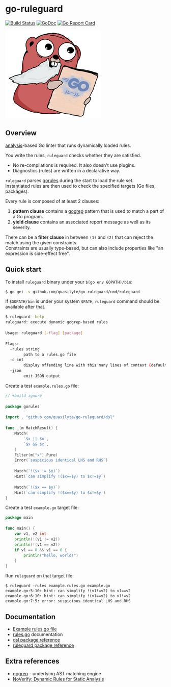 # go-ruleguard

[![Build Status](https://travis-ci.com/quasilyte/go-ruleguard.svg?branch=master)](https://travis-ci.com/quasilyte/go-ruleguard)
[![GoDoc](https://godoc.org/github.com/quasilyte/go-ruleguard/dsl?status.svg)](https://godoc.org/github.com/quasilyte/go-ruleguard)
[![Go Report Card](https://goreportcard.com/badge/github.com/quasilyte/go-ruleguard)](https://goreportcard.com/report/github.com/quasilyte/go-ruleguard)

![Logo](docs/logo_small.png)

## Overview

[analysis](https://godoc.org/golang.org/x/tools/go/analysis)-based Go linter that runs dynamically loaded rules.

You write the rules, `ruleguard` checks whether they are satisfied.

* No re-compilations is required. It also doesn't use plugins.
* Diagnostics (rules) are written in a declarative way.

`ruleguard` parses [gorules](docs/gorules.md) during the start to load the rule set.  
Instantiated rules are then used to check the specified targets (Go files, packages).

Every rule is composed of at least 2 clauses:
1. **pattern clause** contains a [gogrep](https://github.com/mvdan/gogrep) pattern that is used to match a part of a Go program.
2. **yield clause** contains an associated report message as well as its severity.

There can be a **filter clause** in between `(1)` and `(2)` that can reject the match using the
given constraints.  
Constraints are usually type-based, but can also include properties
like "an expression is side-effect free".

## Quick start

To install `ruleguard` binary under your `$(go env GOPATH)/bin`:

```bash
$ go get -v github.com/quasilyte/go-ruleguard/cmd/ruleguard
```

If `$GOPATH/bin` is under your system `$PATH`, `ruleguard` command should be available after that.<br>

```bash
$ ruleguard -help
ruleguard: execute dynamic gogrep-based rules

Usage: ruleguard [-flag] [package]

Flags:
  -rules string
    	path to a rules.go file
  -c int
    	display offending line with this many lines of context (default -1)
  -json
    	emit JSON output
```

Create a test `example.rules.go` file:

```go
// +build ignore

package gorules

import . "github.com/quasilyte/go-ruleguard/dsl"

func _(m MatchResult) {
	Match(
		`$x || $x`,
		`$x && $x`,
	)
	Filter(m["x"].Pure)
	Error(`suspicious identical LHS and RHS`)

	Match(`!($x != $y)`)
	Hint(`can simplify !($x==$y) to $x!=$y`)

	Match(`!($x == $y)`)
	Hint(`can simplify !($x==$y) to $x!=$y`)
}
```

Create a test `example.go` target file:

```go
package main

func main() {
	var v1, v2 int
	println(!(v1 != v2))
	println(!(v1 == v2))
	if v1 == 0 && v1 == 0 {
		println("hello, world!")
	}
}
```

Run `ruleguard` on that target file:

```
$ ruleguard -rules example.rules.go example.go
example.go:5:10: hint: can simplify !(v1!=v2) to v1==v2
example.go:6:10: hint: can simplify !(v1==v2) to v1!=v2
example.go:7:5: error: suspicious identical LHS and RHS
```

## Documentation

* [Example rules.go file](analyzer/testdata/src/gocritic/gocritic.rules.go)
* [rules.go](docs/gorules.md) documentation
* [dsl package reference](https://godoc.org/github.com/quasilyte/go-ruleguard/dsl)
* [ruleguard package reference](https://godoc.org/github.com/quasilyte/go-ruleguard/ruleguard)

## Extra references

* [gogrep](https://github.com/mvdan/gogrep) - underlying AST matching engine
* [NoVerify: Dynamic Rules for Static Analysis](https://medium.com/@vktech/noverify-dynamic-rules-for-static-analysis-8f42859e9253)
